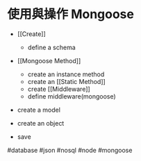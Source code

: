 # 使用與操作 Mongoose
- [[Create]]
	- define a schema

- [[Mongoose Method]]
	- create an instance method
	- create an [[Static Method]]
	- create [[Middleware]]
	- define middleware(mongoose)


- create a model
- create an object
- save

#database #json #nosql #node #mongoose
